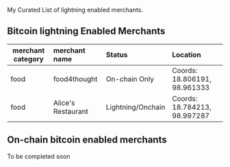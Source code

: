 My Curated List of lightning enabled merchants.

Bitcoin lightning Enabled Merchants
--------------

| merchant category | merchant name      | Status              | Location
|-------------------|:-------------------|:--------------------|:----------------
| food              | food4thought       | On-chain Only       | Coords: 18.806191, 98.961333
| food              | Alice's Restaurant | Lightning/Onchain   | Coords: 18.784213, 98.997287 


On-chain bitcoin enabled merchants
--------------

To be completed soon
